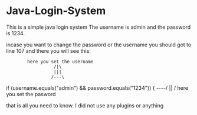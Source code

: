 # Java-Login-System
This is a simple java login system
The username is admin and the password is 1234.

incase you want to change the password or the username
you should got to line 107 and there you will see this:



            here you set the username
                      /|\
                      |||
                     /---\
if (username.equals("admin") && password.equals("1234")) {
                                                \----/
                                                  ||
                                                  \/
                                        here you set the pasword

that is all you need to know.
I did not use any plugins or anything
